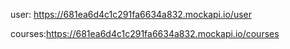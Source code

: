 user: https://681ea6d4c1c291fa6634a832.mockapi.io/user

courses:https://681ea6d4c1c291fa6634a832.mockapi.io/courses
